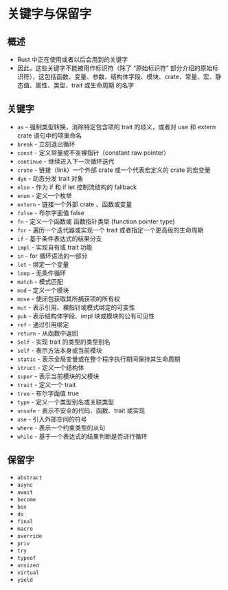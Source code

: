# 关键字与保留字

## 概述

+ Rust 中正在使用或者以后会用到的关键字
+ 因此，这些关键字不能被用作标识符（除了 “原始标识符” 部分介绍的原始标识符），这包括函数、变量、参数、结构体字段、模块、crate、常量、宏、静态值、属性、类型、trait 或生命周期 的名字

## 关键字

+ `as` - 强制类型转换，消除特定包含项的 trait 的歧义，或者对 use 和 extern crate 语句中的项重命名
+ `break` - 立刻退出循环
+ `const` - 定义常量或不变裸指针（constant raw pointer）
+ `continue` - 继续进入下一次循环迭代
+ `crate` - 链接（link）一个外部 crate 或一个代表宏定义的 crate 的宏变量
+ `dyn` - 动态分发 trait 对象
+ `else` - 作为 if 和 if let 控制流结构的 fallback
+ `enum` - 定义一个枚举
+ `extern` - 链接一个外部 crate 、函数或变量
+ `false` - 布尔字面值 false
+ `fn` - 定义一个函数或 函数指针类型 (function pointer type)
+ `for` - 遍历一个迭代器或实现一个 trait 或者指定一个更高级的生命周期
+ `if` - 基于条件表达式的结果分支
+ `impl` - 实现自有或 trait 功能
+ `in` - for 循环语法的一部分
+ `let` - 绑定一个变量
+ `loop` - 无条件循环
+ `match` - 模式匹配
+ `mod` - 定义一个模块
+ `move` - 使闭包获取其所捕获项的所有权
+ `mut` - 表示引用、裸指针或模式绑定的可变性
+ `pub` - 表示结构体字段、impl 块或模块的公有可见性
+ `ref` - 通过引用绑定
+ `return` - 从函数中返回
+ `Self` - 实现 trait 的类型的类型别名
+ `self` - 表示方法本身或当前模块
+ `static` - 表示全局变量或在整个程序执行期间保持其生命周期
+ `struct` - 定义一个结构体
+ `super` - 表示当前模块的父模块
+ `trait` - 定义一个 trait
+ `true` - 布尔字面值 true
+ `type` - 定义一个类型别名或关联类型
+ `unsafe` - 表示不安全的代码、函数、trait 或实现
+ `use` - 引入外部空间的符号
+ `where` - 表示一个约束类型的从句
+ `while` - 基于一个表达式的结果判断是否进行循环

## 保留字

+ `abstract`
+ `async`
+ `await`
+ `become`
+ `box`
+ `do`
+ `final`
+ `macro`
+ `override`
+ `priv`
+ `try`
+ `typeof`
+ `unsized`
+ `virtual`
+ `yield`
